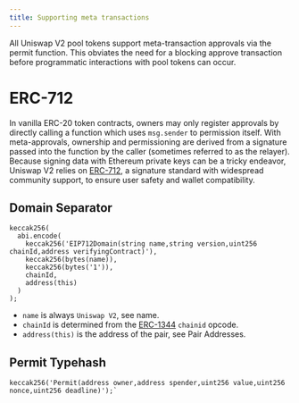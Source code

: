 ```yaml
---
title: Supporting meta transactions
---
```


All Uniswap V2 pool tokens support meta-transaction approvals via the <Link to='/docs/v2/smart-contracts/pair-erc-20#permit'>permit</Link> function. This obviates the need for a blocking approve transaction before programmatic interactions with pool tokens can occur.

# ERC-712

In vanilla ERC-20 token contracts, owners may only register approvals by directly calling a function which uses `msg.sender` to permission itself. With meta-approvals, ownership and permissioning are derived from a signature passed into the function by the caller (sometimes referred to as the relayer). Because signing data with Ethereum private keys can be a tricky endeavor, Uniswap V2 relies on [ERC-712](https://eips.ethereum.org/EIPS/eip-712), a signature standard with widespread community support, to ensure user safety and wallet compatibility.

## Domain Separator

```solidity
keccak256(
  abi.encode(
    keccak256('EIP712Domain(string name,string version,uint256 chainId,address verifyingContract)'),
    keccak256(bytes(name)),
    keccak256(bytes('1')),
    chainId,
    address(this)
  )
);
```

- `name` is always `Uniswap V2`, see <Link to='/docs/v2/smart-contracts/pair-erc-20#name'>name</Link>.
- `chainId` is determined from the [ERC-1344](https://ethereum-magicians.org/t/eip-1344-add-chain-id-opcode/1131) `chainid` opcode.
- `address(this)` is the address of the pair, see <Link to='/docs/v2/javascript-SDK/getting-pair-addresses/'>Pair Addresses</Link>.

## Permit Typehash

```solidity
keccak256('Permit(address owner,address spender,uint256 value,uint256 nonce,uint256 deadline)');`
```
